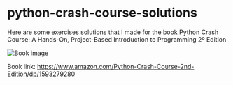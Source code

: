 # python-crash-course-solutions
Here are some exercises solutions that I made for the book Python Crash Course: A Hands-On, Project-Based Introduction to Programming 2º Edition

![Book image](https://images-na.ssl-images-amazon.com/images/I/510-dE3N1PL._SX342_SY445_QL70_ML2_.jpg)

Book link: https://www.amazon.com/Python-Crash-Course-2nd-Edition/dp/1593279280
